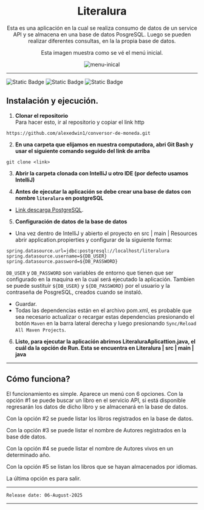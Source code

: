 <h1 align="center">Literalura</h1>

<p align="center">Esta es una aplicación en la cual se realiza consumo de datos de un service API y se almacena en una base de datos PosgreSQL. Luego se pueden realizar diferentes consultas, en la la propia base de datos.</p>

<p align="center">Esta imagen muestra como se vé el menú inicial.</p>

<p align="center"><img src="" alt="menu-inical"></p>

<hr>

![Static Badge](https://img.shields.io/badge/lenguaje_de_programación-Java-blue)
![Static Badge](https://img.shields.io/badge/version_de_JKD-21-yellow)
![Static Badge](https://img.shields.io/badge/version_de_PostgreSQL-15-yellow)
  
## Instalación y ejecución.

1.   **Clonar el repositorio**  
	Para hacer esto, ir al repositorio y copiar el link http

```
https://github.com/alexedwin1/conversor-de-moneda.git

```

2.   **En una carpeta que elijamos en nuestra computadora, abri Git Bash y usar el siguiente comando seguido del link de arriba**  
```
git clone <link>
```

3.   **Abrir la carpeta clonada con IntelliJ u otro IDE (por defecto usamos IntelliJ)**
  
4.   **Antes de ejecutar la aplicación se debe crear una base de datos con nombre `literalura` en postgreSQL**
- [Link descarga PostgreSQL](https://www.postgresql.org/download/windows/).


5.  **Configuración de datos de la base de datos**
- Una vez dentro de IntelliJ y abierto el proyecto en src | main | Resources abrir application.propierties y configurar de la siguiente forma:

```
spring.datasource.url=jdbc:postgresql://localhost/literalura
spring.datasource.username=${DB_USER}
spring.datasource.password=${DB_PASSWORD}
```
`DB_USER` y `DB_PASSWORD` son variables de entorno que tienen que ser configurado en la maquina en la cual será ejecutado la aplicación.  Tambien se puede sustituir `${DB_USER}` y `${DB_PASSWORD}` por el usuario y la contraseña de PosgreSQL, creados cuando se instaló.
- Guardar.
- Todas las dependencias están en el archivo pom.xml, es probable que sea necesario actualizar o recargar estas dependencias presionando el botón `Maven` en la barra lateral derecha y luego presionando `Sync/Reload All Maven Projects`.

6. **Listo, para ejecutar la aplicación abrimos LiteraluraAplicattion.java, el cuál da la opción de Run.  Esta se encuentra en Literalura | src | main | java**

---

## Cómo funciona?

El funcionamiento es simple.  Aparece un menú con 6 opciones. Con la opción #1 se puede buscar un libro en el servicio API, si está disponible regresarán los datos de dicho libro y se almacenará en la base de datos.

Con la opción #2 se puede listar los libros registrados en la base de datos.

Con la opción #3 se puede listar el nombre de Autores registrados en la base dde datos.

Con la opción #4 se puede listar el nombre de Autores vivos en un determinado año.

Con la opción #5 se listan los libros que se hayan almacenados por idiomas.

La última opción es para salir.



---
```
Release date: 06-August-2025
```
---

